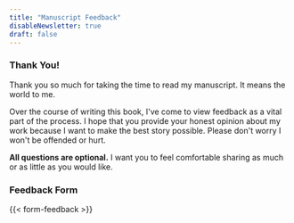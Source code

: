 ```yaml
---
title: "Manuscript Feedback"
disableNewsletter: true
draft: false
---
```


### Thank You!

Thank you so much for taking the time to read my manuscript. It means the world to me.

Over the course of writing this book, I've come to view feedback as a vital part of the process. I hope that you provide your honest opinion about my work because I want to make the best story possible. Please don't worry I won't be offended or hurt.

**All questions are optional.** I want you to feel comfortable sharing as much or as little as you would like.

### Feedback Form

{{< form-feedback >}}
